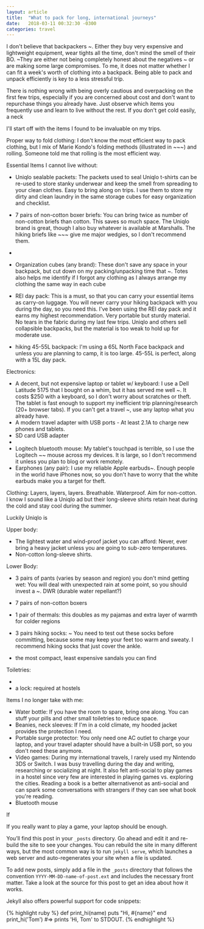 ```yaml
---
layout: article
title:  "What to pack for long, international journeys"
date:   2018-03-11 00:32:30 -0300
categories: travel
---
```



I don't believe that backpackers ~. Either they buy very expensive and lightweight equipment, wear tights all the time, 
don't mind the smell of their BO. ~They are either not being completely honest about the negatives ~ or are making some large compromises. 
To me, it does not matter whether I can fit a week's worth of clothing into a backpack. Being able to pack and unpack efficiently is key to a less stressful trip.

There is nothing wrong with being overly cautious and overpacking on the first few trips, especially if you are concerned about cost and don't want to repurchase
things you already have. Just observe which items you frequently use and learn to live without the rest. If you don't get cold easily, a neck

I'll start off with the items I found to be invaluable on my trips.

Proper way to fold clothing:
I don't know the most efficient way to pack clothing, but I mix of Marie Kondo's folding methods (illustrated in ~~~) and rolling. Someone told me that rolling is the most efficient way. 

Essential Items I cannot live without:
- Uniqlo sealable packets: The packets used to seal Uniqlo t-shirts can be re-used to store stanky underwear and keep the smell from spreading to your clean clothes. 
Easy to bring along on trips. I use them to store my dirty and clean laundry in the same storage cubes for easy organization and checklist.
- 7 pairs of non-cotton boxer briefs: You can bring twice as number of non-cotton briefs than cotton. This saves so much space. The Uniqlo brand is great,
 though I also buy whatever is available at Marshalls. The hiking briefs like ~~~ give me major wedgies, so I don't recommend them.
- 
- Organization cubes (any brand): These don't save any space in your backpack, but cut down on my packing/unpacking time that ~. Totes also helps me identify if I forgot any clothing as I always arrange my clothing the same way in each cube
- REI day pack: This is a must, so that you can carry your essential items as carry-on luggage. You will never carry your hiking backpack 
with you during the day, so you need this. I've been using the REI day pack and it earns my highest recommendation. Very portable but 
sturdy material. No tears in the fabric during my last few trips. Uniqlo and others sell collapsible backpacks, but the material is too 
weak to hold up for moderate use.

- hiking 45-55L backpack: I'm using a 65L North Face backpack and unless you are planning to camp, it is too large. 45-55L is perfect, along with a 15L day pack.


Electronics:
- A decent, but not expensive laptop or tablet w/ keyboard: I use a Dell Latitude 5175 that I bought on a whim, but it has served me well ~. It costs
$250 with a keyboard, so I don't worry about scratches or theft. The tablet is fast enough to support my inefficient  trip planning/research 
(20+ browser tabs). If you can't get a travel ~, use any laptop what you already have.
- A modern travel adapter with USB ports - At least 2.1A to charge new phones and tablets.
- SD card USB adapter
- 
- Logitech bluetooth mouse: My tablet's touchpad is terrible, so I use the Logitech ~~ mouse across my devices. It is large, so I don't recommend it unless you plan to blog or work remotely.
- Earphones (any pair): I use my reliable Apple earbuds~. Enough people in the world have iPhones now, so you don't 
have to worry that the white earbuds make you a target for theft.

Clothing:
Layers, layers, layers. Breathable. Waterproof. Aim for non-cotton. I know I sound like a Uniqlo ad but their long-sleeve shirts retain heat during the cold and stay cool during the summer.

Luckily Uniqlo is

Upper body:
- The lightest water and wind-proof jacket you can afford: Never, ever bring a heavy jacket unless you are going to sub-zero temperatures.
- Non-cotton long-sleeve shirts.

Lower Body:

- 3 pairs of pants (varies by season and region) you don't mind getting wet: You will deal with unexpected rain at some point, so you should invest a ~. DWR (durable water repellant?) 
- 7 pairs of non-cotton boxers
- 1 pair of thermals: this doubles as my pajamas and extra layer of warmth for colder regions
- 3 pairs hiking socks: ~ You need to test out these socks before committing, because some may keep your feet too warm and sweaty. I recommend hiking socks that just cover the ankle.

- the most compact, least expensive sandals you can find


Toiletries:

- 
- a lock: required at hostels



Items I no longer take with me:
- Water bottle: If you have the room to spare, bring one along. You can stuff your pills and other small toiletries to reduce space.
- Beanies, neck sleeves: If I'm in a cold climate, my hooded jacket provides the protection I need.
- Portable surge protector: You only need one AC outlet to charge your laptop, and your travel adapter should have a built-in USB port, so you don't need these anymore.
- Video games: During my international travels, I rarely used my Nintendo 3DS or Switch. I was busy travelling during the day and writing, researching or socializing at night.
 It also felt anti-social to play games in a hostel since very few are interested in playing games vs. exploring the cities. 
 Reading a book is a better alternativenot as anti-social and can spark some conversations with strangers if they can see what book you're reading.
- Bluetooth mouse
 

If

If you really want to play a game, your laptop should be enough.

You’ll find this post in your `_posts` directory. Go ahead and edit it and re-build the site to see your changes. You can rebuild the site in many different ways, but the most common way is to run `jekyll serve`, which launches a web server and auto-regenerates your site when a file is updated.

To add new posts, simply add a file in the `_posts` directory that follows the convention `YYYY-MM-DD-name-of-post.ext` and includes the necessary front matter. Take a look at the source for this post to get an idea about how it works.

Jekyll also offers powerful support for code snippets:

{% highlight ruby %}
def print_hi(name)
  puts "Hi, #{name}"
end
print_hi('Tom')
#=> prints 'Hi, Tom' to STDOUT.
{% endhighlight %}
